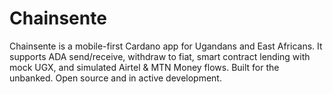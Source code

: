 # Chainsente
Chainsente is a mobile-first Cardano app for Ugandans and East Africans. It supports ADA send/receive, withdraw to fiat, smart contract lending with mock UGX, and simulated Airtel &amp; MTN Money flows. Built for the unbanked. Open source and in active development.
